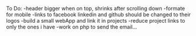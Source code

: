 To Do:
 -header bigger when on top, shrinks after scrolling down
 -formate for mobile
 -links to facebook linkedin and github should be
  changed to their logos
 -build a small webApp and link it in projects
 -reduce project links to only the ones i have
 -work on php to send the email...